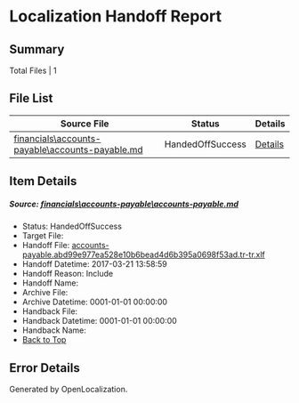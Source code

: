 # <a name='report-top'></a> Localization Handoff Report

## Summary
 Total Files | 1

## File List
 Source File | Status | Details 
 ----------- | ------ | ------- 
 [financials\accounts-payable\accounts-payable.md](https://github.com/OpenLocalizationTestOrg/AX-Docs-Sandbox/blob/cb108ccea68c06958040cc688ffc4c29660d12d3/financials/accounts-payable/accounts-payable.md) | HandedOffSuccess | [Details](#41fec74762c448793604f7623f2bba6bc30507332488)

## Item Details
##### <a name='41fec74762c448793604f7623f2bba6bc30507332488'></a> Source: [financials\accounts-payable\accounts-payable.md](https://github.com/OpenLocalizationTestOrg/AX-Docs-Sandbox/blob/cb108ccea68c06958040cc688ffc4c29660d12d3/financials/accounts-payable/accounts-payable.md)
* Status: HandedOffSuccess
* Target File: 
* Handoff File: [accounts-payable.abd99e977ea528e10b6bead4d6b395a0698f53ad.tr-tr.xlf](https://github.com/OpenLocalizationTestOrg/AX-Docs-Sandbox.handoff/blob/b6cf359694d11706df7db424e23189ff54c93e91/ol-handoff/OpenLocalizationTestOrg/AX-Docs-Sandbox.tr-tr/master/basic/accounts-payable.abd99e977ea528e10b6bead4d6b395a0698f53ad.tr-tr.xlf)
* Handoff Datetime: 2017-03-21 13:58:59
* Handoff Reason: Include
* Handoff Name: 
* Archive File: 
* Archive Datetime: 0001-01-01 00:00:00
* Handback File: 
* Handback Datetime: 0001-01-01 00:00:00
* Handback Name: 
* [Back to Top](#report-top)


## Error Details

Generated by OpenLocalization.
